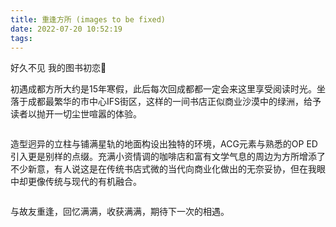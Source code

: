 ```yaml
---
title: 重逢方所 (images to be fixed)
date: 2022-07-20 10:52:19
tags:
---
```


好久不见 我的图书初恋📖

<p>初遇成都方所大约是15年寒假，此后每次回成都都一定会来这里享受阅读时光。坐落于成都最繁华的市中心IFS街区，这样的一间书店正似商业沙漠中的绿洲，给予读者以抛开一切尘世喧嚣的体验。</p>

<!-- wp:image {"id":284,"sizeSlug":"large","linkDestination":"none"} -->
<figure class="wp-block-image size-large"><img src="https://www.conless.dev/wp-content/uploads/2022/07/IMG_20220716_144920-1024x768.jpg" alt="" class="wp-image-284"/></figure>
<!-- /wp:image -->

造型迥异的立柱与铺满星轨的地面构设出独特的环境，ACG元素与熟悉的OP ED引入更是别样的点缀。充满小资情调的咖啡店和富有文学气息的周边为方所增添了不少新意，有人说这是在传统书店式微的当代向商业化做出的无奈妥协，但在我眼中却更像传统与现代的有机融合。

<!-- wp:image {"id":287,"sizeSlug":"large","linkDestination":"none"} -->
<figure class="wp-block-image size-large"><img src="https://www.conless.dev/wp-content/uploads/2022/07/pt2022_07_16_14_52_44-768x1024.jpg" alt="" class="wp-image-287"/></figure>
<!-- /wp:image -->

<!-- wp:paragraph -->
<p>与故友重逢，回忆满满，收获满满，期待下一次的相遇。</p>
<!-- /wp:paragraph -->

<figure class="wp-block-image size-large"><img src="https://www.conless.dev/wp-content/uploads/2022/07/IMG_20220716_152158-1024x768.jpg" alt="" class="wp-image-288"/></figure>
